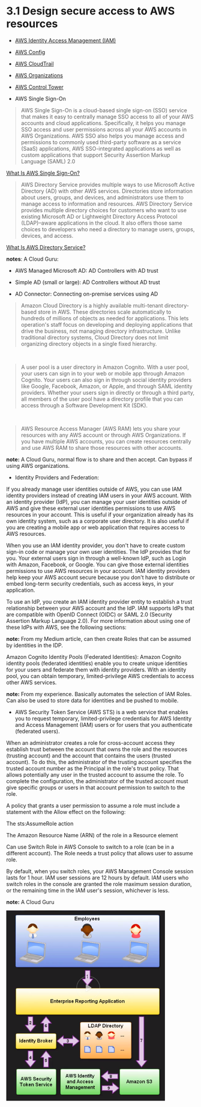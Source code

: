 # 3.1 Design secure access to AWS resources

* [AWS Identity Access Management (IAM)](iam)

* [AWS Config](config)

* [AWS CloudTrail](cloudtrail)

* [AWS Organizations](organizations)

* [AWS Control Tower](control-tower)

* AWS Single Sign-On

> AWS Single Sign-On is a cloud-based single sign-on (SSO) service that makes it easy to centrally manage SSO access to all of your AWS accounts and cloud applications. Specifically, it helps you manage SSO access and user permissions across all your AWS accounts in AWS Organizations. AWS SSO also helps you manage access and permissions to commonly used third-party software as a service (SaaS) applications, AWS SSO-integrated applications as well as custom applications that support Security Assertion Markup Language (SAML) 2.0

[What Is AWS Single Sign-On?](https://docs.aws.amazon.com/singlesignon/latest/userguide/what-is.html)

> AWS Directory Service provides multiple ways to use Microsoft Active Directory (AD) with other AWS services. Directories store information about users, groups, and devices, and administrators use them to manage access to information and resources. AWS Directory Service provides multiple directory choices for customers who want to use existing Microsoft AD or Lightweight Directory Access Protocol (LDAP)–aware applications in the cloud. It also offers those same choices to developers who need a directory to manage users, groups, devices, and access.

[What Is AWS Directory Service?](https://docs.aws.amazon.com/directoryservice/latest/admin-guide/what_is.html)

**notes**: A Cloud Guru:

* AWS Managed Microsoft AD: AD Controllers with AD trust

* Simple AD (small or large): AD Controllers without AD trust

* AD Connector: Connecting on-premise services using AD

> Amazon Cloud Directory is a highly available multi-tenant directory-based store in AWS. These directories scale automatically to hundreds of millions of objects as needed for applications. This lets operation's staff focus on developing and deploying applications that drive the business, not managing directory infrastructure. Unlike traditional directory systems, Cloud Directory does not limit organizing directory objects in a single fixed hierarchy.

&nbsp;

> A user pool is a user directory in Amazon Cognito. With a user pool, your users can sign in to your web or mobile app through Amazon Cognito. Your users can also sign in through social identity providers like Google, Facebook, Amazon, or Apple, and through SAML identity providers. Whether your users sign in directly or through a third party, all members of the user pool have a directory profile that you can access through a Software Development Kit (SDK).

&nbsp;

> AWS Resource Access Manager (AWS RAM) lets you share your resources with any AWS account or through AWS Organizations. If you have multiple AWS accounts, you can create resources centrally and use AWS RAM to share those resources with other accounts.

**note:** A Cloud Guru, normal flow is to share and then accept.  Can bypass if using AWS organizations.

* Identity Providers and Federation:

If you already manage user identities outside of AWS, you can use IAM identity providers instead of creating IAM users in your AWS account. With an identity provider (IdP), you can manage your user identities outside of AWS and give these external user identities permissions to use AWS resources in your account. This is useful if your organization already has its own identity system, such as a corporate user directory. It is also useful if you are creating a mobile app or web application that requires access to AWS resources.

When you use an IAM identity provider, you don't have to create custom sign-in code or manage your own user identities. The IdP provides that for you. Your external users sign in through a well-known IdP, such as Login with Amazon, Facebook, or Google. You can give those external identities permissions to use AWS resources in your account. IAM identity providers help keep your AWS account secure because you don't have to distribute or embed long-term security credentials, such as access keys, in your application.

To use an IdP, you create an IAM identity provider entity to establish a trust relationship between your AWS account and the IdP. IAM supports IdPs that are compatible with OpenID Connect (OIDC) or SAML 2.0 (Security Assertion Markup Language 2.0). For more information about using one of these IdPs with AWS, see the following sections:

**note:** From my Medium article, can then create Roles that can be assumed by identities in the IDP.

Amazon Cognito Identity Pools (Federated Identities): Amazon Cognito identity pools (federated identities) enable you to create unique identities for your users and federate them with identity providers. With an identity pool, you can obtain temporary, limited-privilege AWS credentials to access other AWS services.

**note:** From my experience.  Basically automates the selection of IAM Roles. Can also be used to store data for identities and be pushed to mobile.

* AWS Security Token Service (AWS STS) is a web service that enables you to request temporary, limited-privilege credentials for AWS Identity and Access Management (IAM) users or for users that you authenticate (federated users).

When an administrator creates a role for cross-account access they establish trust between the account that owns the role and the resources (trusting account) and the account that contains the users (trusted account). To do this, the administrator of the trusting account specifies the trusted account number as the Principal in the role's trust policy. That allows potentially any user in the trusted account to assume the role. To complete the configuration, the administrator of the trusted account must give specific groups or users in that account permission to switch to the role.

A policy that grants a user permission to assume a role must include a statement with the Allow effect on the following:

The sts:AssumeRole action

The Amazon Resource Name (ARN) of the role in a Resource element

Can use Switch Role in AWS Console to switch to a role (can be in a different account). The Role needs a trust policy that allows user to assume role.

By default, when you switch roles, your AWS Management Console session lasts for 1 hour. IAM user sessions are 12 hours by default. IAM users who switch roles in the console are granted the role maximum session duration, or the remaining time in the IAM user's session, whichever is less.

**note:** A Cloud Guru

![STS](sts.png)
